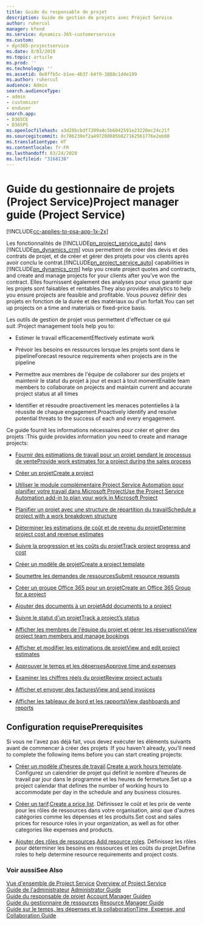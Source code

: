 ```yaml
---
title: Guide du responsable de projet
description: Guide de gestion de projets avec Project Service
author: ruhercul
manager: kfend
ms.service: dynamics-365-customerservice
ms.custom:
- dyn365-projectservice
ms.date: 8/03/2018
ms.topic: article
ms.prod: ''
ms.technology: ''
ms.assetid: 0e8ffb5c-b1ee-4b37-b4f0-3888c1d4e199
ms.author: ruhercul
audience: Admin
search.audienceType:
- admin
- customizer
- enduser
search.app:
- D365CE
- D365PS
ms.openlocfilehash: a3d28bcbdf7209a4c5b6042591e23220ec24c21f
ms.sourcegitcommit: 8c786230ef2a497280885b827162561776e2eb00
ms.translationtype: HT
ms.contentlocale: fr-FR
ms.lasthandoff: 03/24/2020
ms.locfileid: "3168138"
---
```

# <a name="project-manager-guide-project-service"></a><span data-ttu-id="23f32-103">Guide du gestionnaire de projets (Project Service)</span><span class="sxs-lookup"><span data-stu-id="23f32-103">Project manager guide (Project Service)</span></span>

[!INCLUDE[cc-applies-to-psa-app-1x-2x](../includes/cc-applies-to-psa-app-1x-2x.md)]

<span data-ttu-id="23f32-104">Les fonctionnalités de [!INCLUDE[pn_project_service_auto](../includes/pn-project-service-auto.md)] dans [!INCLUDE[pn_dynamics_crm](../includes/pn-dynamics-crm.md)] vous permettent de créer des devis et des contrats de projet, et de créer et gérer des projets pour vos clients après avoir conclu le contrat.</span><span class="sxs-lookup"><span data-stu-id="23f32-104">[!INCLUDE[pn_project_service_auto](../includes/pn-project-service-auto.md)] capabilities in [!INCLUDE[pn_dynamics_crm](../includes/pn-dynamics-crm.md)] help you create project quotes and contracts, and create and manage projects for your clients after you’ve won the contract.</span></span> <span data-ttu-id="23f32-105">Elles fournissent également des analyses pour vous garantir que les projets sont faisables et rentables.</span><span class="sxs-lookup"><span data-stu-id="23f32-105">They also provides analytics to help you ensure projects are feasible and profitable.</span></span> <span data-ttu-id="23f32-106">Vous pouvez définir des projets en fonction de la durée et des matériaux ou d'un forfait.</span><span class="sxs-lookup"><span data-stu-id="23f32-106">You can set up projects on a time and materials or fixed-price basis.</span></span>  
  
 <span data-ttu-id="23f32-107">Les outils de gestion de projet vous permettent d'effectuer ce qui suit :</span><span class="sxs-lookup"><span data-stu-id="23f32-107">Project management tools help you to:</span></span>  
  
-   <span data-ttu-id="23f32-108">Estimer le travail efficacement</span><span class="sxs-lookup"><span data-stu-id="23f32-108">Effectively estimate work</span></span>  
  
-   <span data-ttu-id="23f32-109">Prévoir les besoins en ressources lorsque les projets sont dans le pipeline</span><span class="sxs-lookup"><span data-stu-id="23f32-109">Forecast resource requirements when projects are in the pipeline</span></span>  
  
-   <span data-ttu-id="23f32-110">Permettre aux membres de l'équipe de collaborer sur des projets et maintenir le statut du projet à jour et exact à tout moment</span><span class="sxs-lookup"><span data-stu-id="23f32-110">Enable team members to collaborate on projects and maintain current and accurate project status at all times</span></span>  
  
-   <span data-ttu-id="23f32-111">Identifier et résoudre proactivement les menaces potentielles à la réussite de chaque engagement.</span><span class="sxs-lookup"><span data-stu-id="23f32-111">Proactively identify and resolve potential threats to the success of each and every engagement.</span></span>  
  
<span data-ttu-id="23f32-112">Ce guide fournit les informations nécessaires pour créer et gérer des projets :</span><span class="sxs-lookup"><span data-stu-id="23f32-112">This guide provides information you need to create and manage projects:</span></span>  
  
-   [<span data-ttu-id="23f32-113">Fournir des estimations de travail pour un projet pendant le processus de vente</span><span class="sxs-lookup"><span data-stu-id="23f32-113">Provide work estimates for a project during the sales process</span></span>](../project-service/provide-estimates-project-during-sales-process.md)  
  
-   [<span data-ttu-id="23f32-114">Créer un projet</span><span class="sxs-lookup"><span data-stu-id="23f32-114">Create a project</span></span>](../project-service/create-project.md)  
  
-   [<span data-ttu-id="23f32-115">Utiliser le module complémentaire Project Service Automation pour planifier votre travail dans Microsoft Project</span><span class="sxs-lookup"><span data-stu-id="23f32-115">Use the Project Service Automation add-in to plan your work in Microsoft Project</span></span>](../project-service/add-plan-work-microsoft-project.md)  
  
-   [<span data-ttu-id="23f32-116">Planifier un projet avec une structure de répartition du travail</span><span class="sxs-lookup"><span data-stu-id="23f32-116">Schedule a project with a work breakdown structure</span></span>](../project-service/schedule-project-work-breakdown-structure.md)  
  
-   [<span data-ttu-id="23f32-117">Déterminer les estimations de coût et de revenu du projet</span><span class="sxs-lookup"><span data-stu-id="23f32-117">Determine project cost and revenue estimates</span></span>](../project-service/determine-project-cost-revenue-estimates.md)  
  
-   [<span data-ttu-id="23f32-118">Suivre la progression et les coûts du projet</span><span class="sxs-lookup"><span data-stu-id="23f32-118">Track project progress and cost</span></span>](../project-service/track-project-progress-cost.md)  
  
-   [<span data-ttu-id="23f32-119">Créer un modèle de projet</span><span class="sxs-lookup"><span data-stu-id="23f32-119">Create a project template</span></span>](../project-service/create-project-template.md)  
  
-   [<span data-ttu-id="23f32-120">Soumettre les demandes de ressources</span><span class="sxs-lookup"><span data-stu-id="23f32-120">Submit resource requests</span></span>](../project-service/submit-resource-requests.md)  
  
-   [<span data-ttu-id="23f32-121">Créer un groupe Office 365 pour un projet</span><span class="sxs-lookup"><span data-stu-id="23f32-121">Create an Office 365 Group for a project</span></span>](../project-service/create-office-365-group-project.md)  
  
-   [<span data-ttu-id="23f32-122">Ajouter des documents à un projet</span><span class="sxs-lookup"><span data-stu-id="23f32-122">Add documents to a project</span></span>](../project-service/add-documents-project.md)  
  
-   [<span data-ttu-id="23f32-123">Suivre le statut d'un projet</span><span class="sxs-lookup"><span data-stu-id="23f32-123">Track a project’s status</span></span>](../project-service/track-project-status.md)  
  
-   [<span data-ttu-id="23f32-124">Afficher les membres de l'équipe du projet et gérer les réservations</span><span class="sxs-lookup"><span data-stu-id="23f32-124">View project team members and manage bookings</span></span>](../project-service/view-project-team-members-manage-bookings.md)  
  
-   [<span data-ttu-id="23f32-125">Afficher et modifier les estimations de projet</span><span class="sxs-lookup"><span data-stu-id="23f32-125">View and edit project estimates</span></span>](../project-service/view-edit-project-estimates.md)  
  
-   [<span data-ttu-id="23f32-126">Approuver le temps et les dépenses</span><span class="sxs-lookup"><span data-stu-id="23f32-126">Approve time and expenses</span></span>](../project-service/approve-time-expenses.md)  
  
-   [<span data-ttu-id="23f32-127">Examiner les chiffres réels du projet</span><span class="sxs-lookup"><span data-stu-id="23f32-127">Review project actuals</span></span>](../project-service/review-project-actuals.md)  
  
-   [<span data-ttu-id="23f32-128">Afficher et envoyer des factures</span><span class="sxs-lookup"><span data-stu-id="23f32-128">View and send invoices</span></span>](../project-service/view-send-invoices.md)  
  
-   [<span data-ttu-id="23f32-129">Afficher les tableaux de bord et les rapports</span><span class="sxs-lookup"><span data-stu-id="23f32-129">View dashboards and reports</span></span>](../project-service/view-dashboards-reports.md)  
  
## <a name="prerequisites"></a><span data-ttu-id="23f32-130">Configuration requise</span><span class="sxs-lookup"><span data-stu-id="23f32-130">Prerequisites</span></span>  
 <span data-ttu-id="23f32-131">Si vous ne l'avez pas déjà fait, vous devez exécuter les éléments suivants avant de commencer à créer des projets :</span><span class="sxs-lookup"><span data-stu-id="23f32-131">If you haven't already, you’ll need to complete the following items before you can start creating projects:</span></span>  
  
-   <span data-ttu-id="23f32-132">[Créer un modèle d'heures de travail](../project-service/create-work-hours-template.md).</span><span class="sxs-lookup"><span data-stu-id="23f32-132">[Create a work hours template](../project-service/create-work-hours-template.md).</span></span> <span data-ttu-id="23f32-133">Configurez un calendrier de projet qui définit le nombre d'heures de travail par jour dans le programme et les heures de fermeture.</span><span class="sxs-lookup"><span data-stu-id="23f32-133">Set up a project calendar that defines the number of working hours to accommodate per day in the schedule and any business closures.</span></span>  
  
-   <span data-ttu-id="23f32-134">[Créer un tarif](../project-service/create-price-list.md).</span><span class="sxs-lookup"><span data-stu-id="23f32-134">[Create a price list](../project-service/create-price-list.md).</span></span> <span data-ttu-id="23f32-135">Définissez le coût et les prix de vente pour les rôles de ressources dans votre organisation, ainsi que d'autres catégories comme les dépenses et les produits.</span><span class="sxs-lookup"><span data-stu-id="23f32-135">Set cost and sales prices for resource roles in your organization, as well as for other categories like expenses and products.</span></span>  
  
-   <span data-ttu-id="23f32-136">[Ajouter des rôles de ressources](../project-service/add-resource-roles.md).</span><span class="sxs-lookup"><span data-stu-id="23f32-136">[Add resource roles](../project-service/add-resource-roles.md).</span></span> <span data-ttu-id="23f32-137">Définissez les rôles pour déterminer les besoins en ressources et les coûts du projet.</span><span class="sxs-lookup"><span data-stu-id="23f32-137">Define roles to help determine resource requirements and project costs.</span></span>  
  
### <a name="see-also"></a><span data-ttu-id="23f32-138">Voir aussi</span><span class="sxs-lookup"><span data-stu-id="23f32-138">See Also</span></span>  
 <span data-ttu-id="23f32-139">[Vue d'ensemble de Project Service](../project-service/overview.md) </span><span class="sxs-lookup"><span data-stu-id="23f32-139">[Overview of Project Service](../project-service/overview.md) </span></span>  
 <span data-ttu-id="23f32-140">[Guide de l'administrateur](../project-service/admin-guide.md) </span><span class="sxs-lookup"><span data-stu-id="23f32-140">[Administrator Guide](../project-service/admin-guide.md) </span></span>  
 <span data-ttu-id="23f32-141">[Guide du responsable de projet](../project-service/account-manager-guide.md) </span><span class="sxs-lookup"><span data-stu-id="23f32-141">[Account Manager Guiden](../project-service/account-manager-guide.md) </span></span>  
 <span data-ttu-id="23f32-142">[Guide du gestionnaire de ressources](../project-service/resource-manager-guide.md) </span><span class="sxs-lookup"><span data-stu-id="23f32-142">[Resource Manager Guide](../project-service/resource-manager-guide.md) </span></span>  
 [<span data-ttu-id="23f32-143">Guide sur le temps, les dépenses et la collaboration</span><span class="sxs-lookup"><span data-stu-id="23f32-143">Time, Expense, and Collaboration Guide</span></span>](../project-service/time-expense-collaboration-guide.md)


